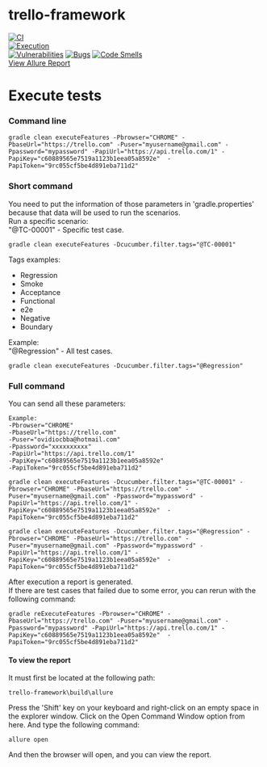 # trello-framework
[![CI](https://github.com/ovidiomirandaencora/trello-framework/actions/workflows/ci.yml/badge.svg)](https://github.com/ovidiomirandaencora/trello-framework/actions/workflows/ci.yml)  
[![Execution](https://github.com/ovidiomirandaencora/trello-framework/actions/workflows/execution.yml/badge.svg)](https://github.com/ovidiomirandaencora/trello-framework/actions/workflows/execution.yml)  
[![Vulnerabilities](https://sonarcloud.io/api/project_badges/measure?project=ovidiomirandaencora_trello-framework&metric=vulnerabilities)](https://sonarcloud.io/summary/new_code?id=ovidiomirandaencora_trello-framework)
[![Bugs](https://sonarcloud.io/api/project_badges/measure?project=ovidiomirandaencora_trello-framework&metric=bugs)](https://sonarcloud.io/summary/new_code?id=ovidiomirandaencora_trello-framework)
[![Code Smells](https://sonarcloud.io/api/project_badges/measure?project=ovidiomirandaencora_trello-framework&metric=code_smells)](https://sonarcloud.io/summary/new_code?id=ovidiomirandaencora_trello-framework)    
[View Allure Report](https://ovidiocbba.github.io/trello-framework/)
# Execute tests
### Command line
```shell
gradle clean executeFeatures -Pbrowser="CHROME" -PbaseUrl="https://trello.com" -Puser="myusername@gmail.com" -Ppassword="mypassword" -PapiUrl="https://api.trello.com/1" -PapiKey="c60889565e7519a1123b1eea05a8592e"  -PapiToken="9rc055cf5be4d891eba711d2" 
```
### Short command
You need to put the information of those parameters in 'gradle.properties' because that data will be used to run the scenarios.  
Run a specific scenario:  
"@TC-00001" - Specific test case.
```shell
gradle clean executeFeatures -Dcucumber.filter.tags="@TC-00001"
```
Tags examples:
- Regression
- Smoke
- Acceptance
- Functional
- e2e
- Negative
- Boundary

Example:  
"@Regression" - All test cases.  
```shell
gradle clean executeFeatures -Dcucumber.filter.tags="@Regression"
```
### Full command
You can send all these parameters:
```
Example:  
-Pbrowser="CHROME" 
-PbaseUrl="https://trello.com" 
-Puser="ovidiocbba@hotmail.com" 
-Ppassword="xxxxxxxxxx" 
-PapiUrl="https://api.trello.com/1" 
-PapiKey="c60889565e7519a1123b1eea05a8592e" 
-PapiToken="9rc055cf5be4d891eba711d2"
```
```shell
gradle clean executeFeatures -Dcucumber.filter.tags="@TC-00001" -Pbrowser="CHROME" -PbaseUrl="https://trello.com" -Puser="myusername@gmail.com" -Ppassword="mypassword" -PapiUrl="https://api.trello.com/1" -PapiKey="c60889565e7519a1123b1eea05a8592e"  -PapiToken="9rc055cf5be4d891eba711d2"
```
```shell
gradle clean executeFeatures -Dcucumber.filter.tags="@Regression" -Pbrowser="CHROME" -PbaseUrl="https://trello.com" -Puser="myusername@gmail.com" -Ppassword="mypassword" -PapiUrl="https://api.trello.com/1" -PapiKey="c60889565e7519a1123b1eea05a8592e"  -PapiToken="9rc055cf5be4d891eba711d2"
```
After execution a report is generated.  
If there are test cases that failed due to some error, you can rerun with the following command:  
```shell
gradle reExecuteFeatures -Pbrowser="CHROME" -PbaseUrl="https://trello.com" -Puser="myusername@gmail.com" -Ppassword="mypassword" -PapiUrl="https://api.trello.com/1" -PapiKey="c60889565e7519a1123b1eea05a8592e"  -PapiToken="9rc055cf5be4d891eba711d2"
```

#### To view the report
It must first be located at the following path:
```
trello-framework\build\allure
```
Press the 'Shift' key on your keyboard and right-click on an empty space in the explorer window. Click on the Open Command Window option from here.
And type the following command:
```
allure open
```
And then the browser will open, and you can view the report.
